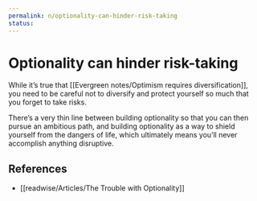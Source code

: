 ```yaml
---
permalink: n/optionality-can-hinder-risk-taking
status: 
---
```

# Optionality can hinder risk-taking

While it’s true that [[Evergreen notes/Optimism requires diversification]], you need to be careful not to diversify and protect yourself so much that you forget to take risks.

There’s a very thin line between building optionality so that you can then pursue an ambitious path, and building optionality as a way to shield yourself from the dangers of life, which ultimately means you’ll never accomplish anything disruptive.

## References

- [[readwise/Articles/The Trouble with Optionality]]
